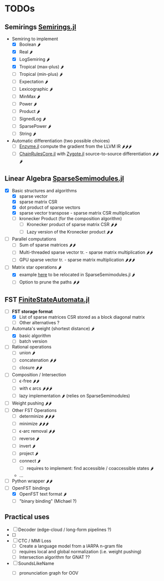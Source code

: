 # TODOs

## Semirings [Semirings.jl](https://gitlab.lisn.upsaclay.fr/fast/semirings.jl)
- Semiring to implement
  - [x] Boolean 🌶
  - [x] Real 🌶
  - [x] LogSemiring 🌶
  - [x] Tropical (max-plus) 🌶
  - [ ] Tropical (min-plus) 🌶
  - [ ] Expectation 🌶
  - [ ] Lexicographic 🌶
  - [ ] MinMax 🌶
  - [ ] Power 🌶
  - [ ] Product 🌶
  - [ ] SignedLog 🌶
  - [ ] SparsePower 🌶
  - [ ] String 🌶
- Automatic differentiation (two possible choices)
  - [ ] [Enzyme.jl](https://github.com/EnzymeAD/Enzyme.jl) compute the
    gradient from the LLVM IR 🌶🌶🌶
  - [ ] [ChainRulesCore.jl](https://github.com/JuliaDiff/ChainRulesCore.jl)
    with [Zygote.jl](https://github.com/FluxML/Zygote.jl) source-to-source
    differentiation 🌶🌶🌶

## Linear Algebra [SparseSemimodules.jl](https://gitlab.lisn.upsaclay.fr/fast/sparsesemimodules.jl)
- [x] Basic structures and algorithms
  - [x] sparse vector
  - [x] sparse matrix CSR
  - [x] dot product of sparse vectors
  - [x] sparse vector transpose - sparse matrix CSR multiplication
  - [ ] kronecker Product (for the composition algorithm)
    - [ ] Kronecker product of sparse matrix CSR 🌶🌶
    - [ ] Lazy version of the Kronecker product 🌶🌶
- [ ] Parallel computations
  - [ ] Sum of sparse matrices 🌶🌶
  - [ ] Multi-threaded sparse vector tr. - sparse matrix multiplication
    🌶🌶
  - [ ] GPU sparse vector tr. - sparse matrix multiplication 🌶🌶🌶
- [ ] Matrix star operations 🌶
  - [x] example [here](https://gitlab.lisn.upsaclay.fr/fast/finitestateautomata.jl/-/blob/jsalt2023-workshop/src/transitionmatrix.jl)
    to be relocated in SparseSemimodules.jl 🌶
  - [ ] Option to prune the paths 🌶🌶

## FST [FiniteStateAutomata.jl](https://gitlab.lisn.upsaclay.fr/fast/finitestateautomata.jl)
- [ ] **FST storage format**
  - [x] List of sparse matrices CSR stored as a block diagonal matrix
  - [ ] Other alternatives ?
- [ ] Automata's weight (shortest distance) 🌶
  - [x] basic algorithm
  - [ ] batch version
- [ ] Rational operations
  - [ ] union 🌶
  - [ ] concatenation 🌶🌶
  - [ ] closure 🌶🌶
- [ ] Composition / Intersection
  - [ ] ϵ-free 🌶🌶
  - [ ] with ϵ arcs 🌶🌶🌶
  - [ ] lazy implementation 🌶 (relies on SparseSemimodules)
- [ ] Weight pushing 🌶🌶
- [ ] Other FST Operations
  - [ ] determinize 🌶🌶🌶
  - [ ] minimize 🌶🌶🌶
  - [ ] ϵ-arc removal 🌶🌶
  - [ ] reverse 🌶
  - [ ] invert 🌶
  - [ ] project 🌶
  - [ ] connect 🌶
    - [ ] requires to implement: find accessible / coaccessible states 🌶
  - ...
- [ ] Python wrapper 🌶🌶
- [ ] OpenFST bindings
  - [x] OpenFST text format 🌶
  - [ ] "binary binding" (Michael ?)

## Practical uses
- [ ] Decoder (edge-cloud / long-form pipelines ?)
- [ ]
- [ ] CTC / MMI Loss
  - [ ] Create a language model from a IARPA n-gram file
  - [ ] requires local and global normalization (i.e. weight pushing)
  - [ ] Intersection algorithm for GNAT ??
- [ ] SoundsLikeName
  - [ ] pronunciation graph for OOV

